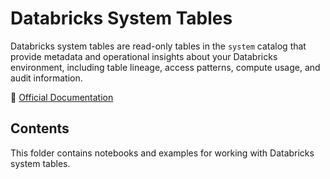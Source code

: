 # Databricks System Tables

Databricks system tables are read-only tables in the `system` catalog that provide metadata and operational insights about your Databricks environment, including table lineage, access patterns, compute usage, and audit information.

📖 [Official Documentation](https://docs.databricks.com/en/admin/system-tables/index.html)

## Contents

This folder contains notebooks and examples for working with Databricks system tables.
